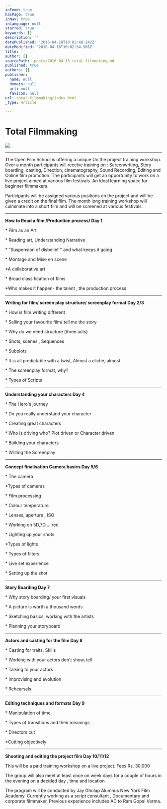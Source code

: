 ```yaml
---
inFeed: true
hasPage: true
inNav: true
inLanguage: null
starred: true
keywords: []
description: ''
datePublished: '2016-04-18T10:02:48.242Z'
dateModified: '2016-04-18T10:02:34.566Z'
title: ''
author: []
sourcePath: _posts/2016-04-15-total-filmmaking.md
published: true
authors: []
publisher:
  name: null
  domain: null
  url: null
  favicon: null
url: total-filmmaking/index.html
_type: Article

---
```

# Total Filmmaking
![](https://the-grid-user-content.s3-us-west-2.amazonaws.com/f933cde7-22ba-4b45-8d4a-017bedae23b1.jpg)

****

**T**he Open Film School is offering a unique On the project training workshop. Over a month participants will receive training on : Screenwriting, Story boarding, casting, Direction, cinematography, Sound Recording, Editing and Online film promotion. The participants will get an opportunity to work on a live project aimed at various film festivals. An ideal learning space for beginner filmmakers.

Participants will be assigned various positions on the project and will be given a credit on the final film. The month long training workshop will culminate into a short film and will be screened at various festivals.

****

**How to Read a film /Production process/ Day 1**

\* Film as an Art

\* Reading art, Understanding Narrative

\* "Suspension of disbelief " and what keeps it going

\* Montage and Mise en scene

\*A collaborative art

\* Broad classification of films

\*Who makes it happen- the talent , the production process

****

**Writing for film/ screen play structure/ screenplay format Day 2/3**

\* How is film writing different

\* Selling your favourite film/ tell me the story

\* Why do we need structure (three acts)

\* Shots, scenes , Sequences

\* Subplots

\* It is all predictable with a twist, Almost a cliché, almost

\* The screenplay format, why?

\* Types of Scripts

****

**Understanding your characters Day 4**

\* The Hero's journey

\* Do you really understand your character

\* Creating great characters

\* Who is driving who? Plot driven or Character driven

\* Building your characters

\* Writing the Screenplay

****

**Concept finalisation Camera basics Day 5/6**

\* The camera

\*Types of cameras

\* Film processing

\* Colour temperature

\* Lenses, aperture , ISO

\* Working on 5D,7D.....red

\* Lighting up your shots

\*Types of lights

\* Types of filters

\* Live set experience

\* Setting up the shot

****

**Story Boarding Day 7**

\* Why story boarding/ your first visuals

\* A picture is worth a thousand words

\* Sketching basics, working with the artists

\* Planning your storyboard

****

**Actors and casting for the film Day 8**

\* Casting for traits, Skills

\* Working with your actors don't show, tell

\* Talking to your actors

\* Improvising and evolution

\* Rehearsals

****

**Editing techniques and formats Day 9**

\* Manipulation of time

\* Types of transitions and their meanings

\* Directors cut

\*Cutting objectively

****

**Shooting and editing the project film Day 10/11/12**

This will be a paid training workshop on a live project. Fees Rs. 30,000

The group will also meet at least once on week days for a couple of hours in the evening on a decided day , time and location

The program will be conducted by Jay Gholap Alumnus New York Film Academy. Currently working as a script consultant , Documentary and corporate filmmaker. Previous experience includes AD to Ram Gopal Verma.